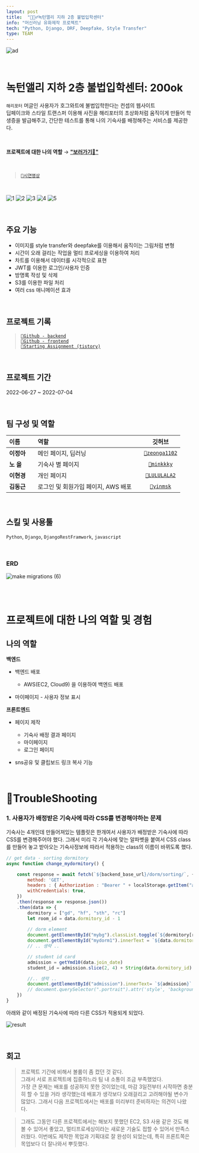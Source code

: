 ```yaml
---
layout: post
title:  "🧙🏻‍♂️녹턴앨리 지하 2층 불법입학센터"
info: "머신러닝 유화제작 프로젝트"
tech: "Python, Django, DRF, Deepfake, Style Transfer"
type: TEAM
---
```


![ad](https://user-images.githubusercontent.com/104331479/187144287-5f11415c-eff6-4dfa-8ddd-fc704bc4eaa5.png)

<br>

# 녹턴앨리 지하 2층 불법입학센터: 200ok
`해리포터` 머글인 사용자가 호그와트에 불법입학한다는 컨셉의 웹사이트  
딥페이크와 스타일 트랜스퍼 이용해 사진을 해리포터의 초상화처럼 움직이게 만들어 학생증을 발급해주고, 간단한 테스트를 통해 나의 기숙사를 배정해주는 서비스를 제공한다.

<br>

**프로젝트에 대한 나의 역할** → [**"보러가기👀"**](#프로젝트에-대한-나의-역할-및-경험)

<br>

>[`🔗시연영상`](https://tv.kakao.com/v/430183114)  

<br>

![1](https://user-images.githubusercontent.com/104487608/185343990-348d6941-0075-4ab8-9d48-d239e77292b1.png)
![2](https://user-images.githubusercontent.com/104487608/185344475-4786790a-ad6c-4c0e-8ef5-d285059a8376.png)
![3](https://user-images.githubusercontent.com/104487608/185344856-6470e4d1-2423-4441-a477-8bd8cc3d54ac.png)
![4](https://user-images.githubusercontent.com/104487608/185345234-a19afc70-d251-4d6c-941c-941138dd4aa8.png)
![5](https://user-images.githubusercontent.com/104487608/185346135-f155e0a7-9f1b-471e-96a6-bfbe991b1305.png)

<br>

## 주요 기능

* 이미지를 style transfer와 deepfake를 이용해서 움직이는 그림처럼 변형
* 시간이 오래 걸리는 작업을 멀티 프로세싱을 이용하여 처리
* 차트를 이용해서 데이터를 시각적으로 표현
* JWT를 이용한 로그인/사용자 인증
* 방명록 작성 및 삭제
* S3를 이용한 파일 처리
* 여러 css 애니메이션 효과

<br>

## 프로젝트 기록
>[`🔗Github - backend`](https://github.com/cmjcum/200ok_backend)  
[`🔗Github - frontend`](https://github.com/cmjcum/200ok_frontend)  
[`🔗Starting Assignment (tistory)`](https://cold-charcoal.tistory.com/108)

<br>

## 프로젝트 기간
2022-06-27 ~ 2022-07-04

<br>

## 팀 구성 및 역할

| 이름 | 역할 | 깃허브 |
|:----------|:----------|:----------:|
| **이정아&nbsp;&nbsp;&nbsp;&nbsp;** | 메인 페이지, 딥러닝 | [`🔗zeonga1102`](https://github.com/zeonga1102)|
| **노  을** | 기숙사 별 페이지 | [`🔗minkkky`](https://github.com/minkkky) |
| **이현경** | 개인 페이지 | [`🔗LULULALA2`](https://github.com/LULULALA2)|
| **김동근** | 로그인 및 회원가입 페이지, AWS 배포&nbsp;&nbsp;&nbsp;&nbsp; | [`🔗yinmsk`](https://github.com/yinmsk) |

<br>

## 스킬 및 사용툴
`Python`, `Django`, `DjangoRestFramwork`, `javascript`

<br>

### ERD
![make migrations (6)](https://user-images.githubusercontent.com/104487608/185342143-bfb69da1-2719-4df0-bfa0-fd3353a82036.png)

<br>
<br>

# 프로젝트에 대한 나의 역할 및 경험

## 나의 역할

**백엔드**

* 백엔드 배포
    * AWS(EC2, Cloud9) 을 이용하여 백엔드 배포

* 마이페이지 - 사용자 정보 표시

**프론트엔드**

* 페이지 제작
    * 기숙사 배정 결과 페이지
    * 마이페이지
    * 로그인 페이지

* sns공유 및 클립보드 링크 복사 기능

<br>

# 🧨TroubleShooting


### 1. 사용자가 배정받은 기숙사에 따라 CSS를 변경해야하는 문제

기숙사는 4개인데 만들어져있는 템플릿은 한개여서 사용자가 배정받은 기숙사에 따라 CSS를 변경해주어야 했다. 그래서 미리 각 기숙사에 맞는 알파벳을 붙여서 CSS class를 만들어 놓고 받아오는 기숙사정보에 따라서 적용하는 class의 이름이 바뀌도록 했다.  

```javascript
// get data - sorting dormitory
async function change_mydormitory() {

    const response = await fetch(`${backend_base_url}/dorm/sorting/`, {
        method: 'GET',
        headers : { Authorization : "Bearer " + localStorage.getItem("access")},
        withCredentials: true,
    })
    .then(response => response.json())
    .then(data => {      
        dormitory = ["gd", "hf", "sth", "rc"]
        let room_id = data.dormitory_id - 1
        
        // dorm element
        document.getElementById("mybg").classList.toggle(`${dormitory[room_id]}-bg`)
        document.getElementById("mydorm1").innerText = `${data.dormitory}`
		// .. 생략 ..

        // student id card
        admission = getYmd10(data.join_date)
        student_id = admission.slice(2, 4) + String(data.dormitory_id).padStart(2,'0') + String(data.id).padStart(4,'0')

		//.. 생략 ..
        document.getElementById("admission").innerText= `${admission}`
        // document.querySelector(".portrait").attr('style', 'background-image: url("' + image_url +'")')
    })
}
```

아래와 같이 배정된 기숙사에 따라 다른 CSS가 적용되게 되었다.  

![result](https://user-images.githubusercontent.com/104331479/197196939-3a74e09d-2edb-49d8-b1e6-f4a5d47db025.png)


<br>

## 회고

>프로젝트 기간에 비해서 볼륨이 좀 컸던 것 같다.  
그래서 서로 프로젝트에 집중하느라 팀 내 소통이 조금 부족했었다.  
가장 큰 문제는 배포를 성공하지 못한 것이었는데, 마감 3일전부터 시작하면 충분히 할 수 있을 거라 생각했는데 배포가 생각보다 오래걸리고 고려해야될 변수가 많았다. 그래서 다음 프로젝트에서는 배포를 미리부터 준비하자는 의견이 나왔다.  

>그래도 그동안 다른 프로젝트에서는 해보지 못했던 EC2, S3 사용 같은 것도 해볼 수 있어서 좋았고, 멀티프로세싱이라는 새로운 기술도 접할 수 있어서 만족스러웠다. 이번에도 제작한 목업과 기획대로 잘 완성이 되었는데, 특히 프론트쪽은 목업보다 더 잘나와서 뿌듯했다.